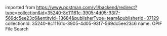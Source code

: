 imported from https://www.postman.com/v1/backend/redirect?type=collection&id=35240-8c11161c-3905-4d05-93f7-569dc5ee23c6&entityId=13684&publisherType=team&publisherId=37129
collectionId: 35240-8c11161c-3905-4d05-93f7-569dc5ee23c6
name: OPIF File Search